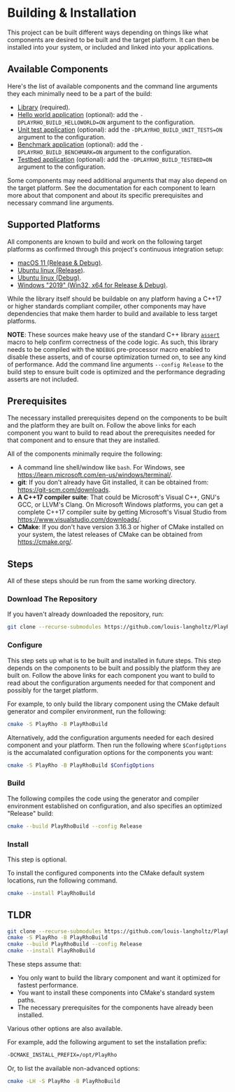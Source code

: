 # Building & Installation

This project can be built different ways depending on things like what components are desired to be built and the target platform.
It can then be installed into your system, or included and linked into your applications.

## Available Components

Here's the list of available components and the command line arguments they each minimally need to be a part of the build:
- [Library](PlayRho/) (required).
- [Hello world application](HelloWorld/) (optional): add the `-DPLAYRHO_BUILD_HELLOWORLD=ON` argument to the configuration.
- [Unit test application](UnitTests/) (optional): add the `-DPLAYRHO_BUILD_UNIT_TESTS=ON` argument to the configuration.
- [Benchmark application](Benchmark/) (optional): add the `-DPLAYRHO_BUILD_BENCHMARK=ON` argument to the configuration.
- [Testbed application](Testbed/) (optional): add the `-DPLAYRHO_BUILD_TESTBED=ON` argument to the configuration.

Some components may need additional arguments that may also depend on the target platform.
See the documentation for each component to learn more about that component and about its specific prerequisites and necessary command line arguments.

## Supported Platforms

All components are known to build and work on the following target platforms as confirmed through this project's continuous integration setup:
- [macOS 11 (Release & Debug)](.github/workflows/macos.yml).
- [Ubuntu linux (Release)](.github/workflows/linux.yml).
- [Ubuntu linux (Debug)](.github/workflows/linux-debug.yml).
- [Windows "2019" (Win32, x64 for Release & Debug)](.github/workflows/windows.yml).

While the library itself should be buildable on any platform having a C++17 or higher standards compliant compiler,
other components may have dependencies that make them harder to build and available to less target platforms.

**NOTE**: These sources make heavy use of the standard C++ library [`assert`](http://en.cppreference.com/w/cpp/error/assert) macro to help confirm correctness of the code logic. As such, this library needs to be compiled with the `NDEBUG` pre-processor macro enabled to disable these asserts, and of course optimization turned on, to see any kind of performance. Add the command line arguments `--config Release` to the build step to ensure built code is optimized and the performance degrading asserts are not included.

## Prerequisites

The necessary installed prerequisites depend on the components to be built and the platform they are built on.
Follow the above links for each component you want to build to read about the prerequisites needed for that component
and to ensure that they are installed.

All of the components minimally require the following:
- A command line shell/window like `bash`. For Windows, see https://learn.microsoft.com/en-us/windows/terminal/.
- **git**: If you don't already have Git installed, it can be obtained from: https://git-scm.com/downloads.
- **A C++17 compiler suite**: That could be Microsoft's Visual C++, GNU's GCC, or LLVM's Clang. On Microsoft Windows platforms, you can get a complete C++17 compiler suite by getting Microsoft's Visual Studio from https://www.visualstudio.com/downloads/.
- **CMake**: If you don't have version 3.16.3 or higher of CMake installed on your system, the latest releases of CMake can be obtained from https://cmake.org/.

## Steps

All of these steps should be run from the same working directory.

### Download The Repository

If you haven't already downloaded the repository, run:
```sh
git clone --recurse-submodules https://github.com/louis-langholtz/PlayRho.git
```

### Configure

This step sets up what is to be built and installed in future steps.
This step depends on the components to be built and possibly the platform they are built on.
Follow the above links for each component you want to build to read about the configuration arguments needed for that component and possibly for the target platform.

For example, to only build the library component using the CMake default generator and compiler environment, run the following:

```sh
cmake -S PlayRho -B PlayRhoBuild
```

Alternatively, add the configuration arguments needed for each desired component and your platform.
Then run the following where `$ConfigOptions` is the accumalated configuration options for the components you want:

```sh
cmake -S PlayRho -B PlayRhoBuild $ConfigOptions
```

### Build

The following compiles the code using the generator and compiler environment established on configuration, and also specifies an optimized "Release" build:

```sh
cmake --build PlayRhoBuild --config Release
```

### Install

This step is optional.

To install the configured components into the CMake default system locations, run the following command.
```sh
cmake --install PlayRhoBuild
```

## TLDR

```sh
git clone --recurse-submodules https://github.com/louis-langholtz/PlayRho.git
cmake -S PlayRho -B PlayRhoBuild
cmake --build PlayRhoBuild --config Release
cmake --install PlayRhoBuild
```

These steps assume that:
- You only want to build the library component and want it optimized for fastest performance.
- You want to install these components into CMake's standard system paths.
- The necessary prerequisites for the components have already been installed.

Various other options are also available.

For example, add the following argument to set the installation prefix:
```sh
-DCMAKE_INSTALL_PREFIX=/opt/PlayRho
```

Or, to list the available non-advanced options:
```sh
cmake -LH -S PlayRho -B PlayRhoBuild
```
